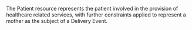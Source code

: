 The Patient resource represents the patient involved in the provision of healthcare related services, with further constraints applied to represent a mother as the subject of a Delivery Event.